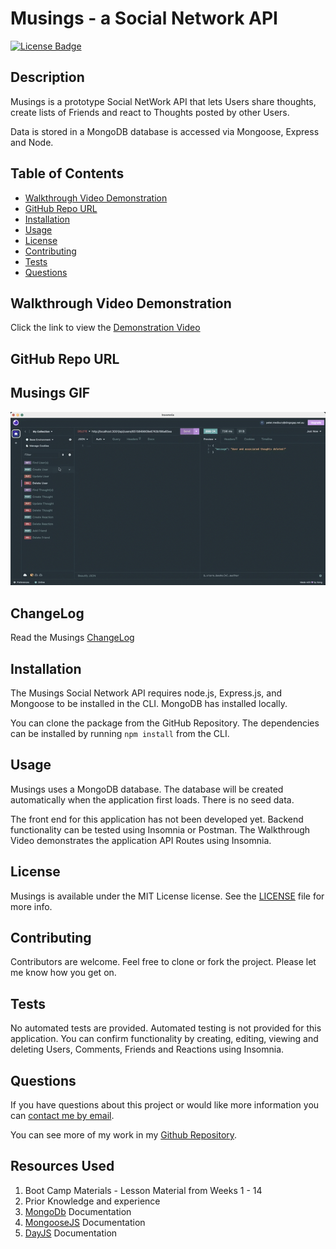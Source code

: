 # Musings - a Social Network API

[![License Badge](https://img.shields.io/badge/License-MIT-yellow.svg)](https://opensource.org/licenses/MIT)

## Description

Musings is a prototype Social NetWork API that lets Users share thoughts, create lists of Friends and react to Thoughts posted by other Users.

Data is stored in a MongoDB database is accessed via Mongoose, Express and Node.

## Table of Contents
* [Walkthrough Video Demonstration](#walkthrough-video-demonstration)
* [GitHub Repo URL](#github-repo-url)
* [Installation](#installation)
* [Usage](#usage)
* [License](#license)
* [Contributing](#contributing)
* [Tests](#tests)
* [Questions](#questions)

## Walkthrough Video Demonstration
Click the link to view the [Demonstration Video][def1]

## GitHub Repo URL

## Musings GIF

![The Tech Blog](/assets/musings.gif)

## ChangeLog

Read the Musings [ChangeLog][def2]

## Installation

The Musings Social Network API requires node.js, Express.js, and Mongoose to be installed in the CLI. MongoDB has installed locally.

You can clone the package from the GitHub Repository. The dependencies can be installed by running `npm install` from the CLI.

## Usage

Musings uses a MongoDB database. The database will be created automatically when the application first loads. There is no seed data.

The front end for this application has not been developed yet. Backend functionality can be tested using Insomnia or Postman. The Walkthrough Video demonstrates the application API Routes using Insomnia. 

## License
Musings is available under the MIT License license. See the [LICENSE](https://opensource.org/licenses/MIT) file for more info.

## Contributing
Contributors are welcome. Feel free to clone or fork the project. Please let me know how you get on.

## Tests
No automated tests are provided. Automated testing is not provided for this application. You can confirm functionality by creating, editing, viewing and deleting Users, Comments, Friends and Reactions using Insomnia.

## Questions
  
If you have questions about this project or would like more information you can [contact me by email](mailto:peter.medbury@dingogap.net.au).
  
You can see more of my work in my [Github Repository](https://github.com/dingogap).

## Resources Used
1. Boot Camp Materials - Lesson Material from Weeks 1 - 14
2. Prior Knowledge and experience
3. [MongoDb][def3] Documentation
4. [MongooseJS][def4] Documentation
5. [DayJS][def5] Documentation

[def1]: https://vimeo.com/869382119/
[def2]: CHANGELOG.md
[def3]: https://www.mongodb.com/docs/manual/
[def4]: https://mongoosejs.com/docs/index.html
[def5]: https://day.js.org/docs/en/installation/installation